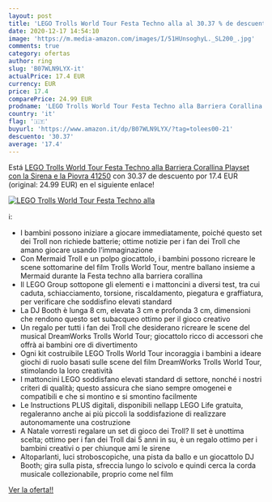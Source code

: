 ```yaml
---
layout: post
title: 'LEGO Trolls World Tour Festa Techno alla al 30.37 % de descuento'
date: 2020-12-17 14:54:10
image: 'https://m.media-amazon.com/images/I/51HUnsoghyL._SL200_.jpg'
comments: true
category: ofertas
author: ring
slug: 'B07WLN9LYX-it'
actualPrice: 17.4 EUR
currency: EUR
price: 17.4
comparePrice: 24.99 EUR
prodname: 'LEGO Trolls World Tour Festa Techno alla Barriera Corallina  Playset con la Sirena e la Piovra  41250'
country: 'it'
flag: '🇮🇹'
buyurl: 'https://www.amazon.it/dp/B07WLN9LYX/?tag=tolees00-21'
descuento: '30.37'
average: '17.4'
---
```


Está [LEGO Trolls World Tour Festa Techno alla Barriera Corallina  Playset con la Sirena e la Piovra  41250](https://www.amazon.it/dp/B07WLN9LYX/?tag=tolees00-21) con 30.37 de descuento por 17.4 EUR (original: 24.99 EUR) en el siguiente enlace!

[![LEGO Trolls World Tour Festa Techno alla](https://m.media-amazon.com/images/I/51HUnsoghyL._SL200_.jpg)](https://www.amazon.it/dp/B07WLN9LYX/?tag=tolees00-21)

ℹ️:

- I bambini possono iniziare a giocare immediatamente, poiché questo set dei Troll non richiede batterie; ottime notizie per i fan dei Troll che amano giocare usando l’immaginazione
- Con Mermaid Troll e un polpo giocattolo, i bambini possono ricreare le scene sottomarine del film Trolls World Tour, mentre ballano insieme a Mermaid durante la Festa techno alla barriera corallina
- Il LEGO Group sottopone gli elementi e i mattoncini a diversi test, tra cui caduta, schiacciamento, torsione, riscaldamento, piegatura e graffiatura, per verificare che soddisfino elevati standard
- La DJ Booth è lunga 8 cm, elevata 3 cm e profonda 3 cm, dimensioni che rendono questo set subacqueo ottimo per il gioco creativo
- Un regalo per tutti i fan dei Troll che desiderano ricreare le scene del musical DreamWorks Trolls World Tour; giocattolo ricco di accessori che offrà ai bambini ore di divertimento
- Ogni kit costruibile LEGO Trolls World Tour incoraggia i bambini a ideare giochi di ruolo basati sulle scene del film DreamWorks Trolls World Tour, stimolando la loro creatività
- I mattoncini LEGO soddisfano elevati standard di settore, nonché i nostri criteri di qualità; questo assicura che siano sempre omogenei e compatibili e che si montino e si smontino facilmente
- Le Instructions PLUS digitali, disponibili nellapp LEGO Life gratuita, regaleranno anche ai più piccoli la soddisfazione di realizzare autonomamente una costruzione
- A Natale vorresti regalare un set di gioco dei Troll? Il set è unottima scelta; ottimo per i fan dei Troll dai 5 anni in su, è un regalo ottimo per i bambini creativi o per chiunque ami le sirene
- Altoparlanti, luci stroboscopiche, una pista da ballo e un giocattolo DJ Booth; gira sulla pista, sfreccia lungo lo scivolo e quindi cerca la corda musicale collezionabile, proprio come nel film

[Ver la oferta!!](https://www.amazon.it/dp/B07WLN9LYX/?tag=tolees00-21)
